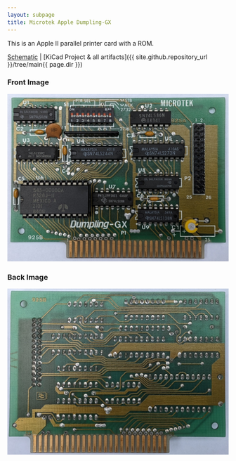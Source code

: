 ```yaml
---
layout: subpage
title: Microtek Apple Dumpling-GX
---
```

This is an Apple II parallel printer card with a ROM.

[Schematic](artifacts/Schematic.pdf) | [KiCad Project & all artifacts]({{ site.github.repository_url }}/tree/main{{ page.dir }})

### Front Image

![front](artifacts/front.jpg)

### Back Image

![back](artifacts/back.jpg)
